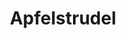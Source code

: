 ---
title: "Apfelstrudel"
category: "Desserts"
description: "Homemade apple strudel with vanilla sauce and whipped cream"
price: 7.50
availability: true
vegetarian: true
vegan: false
---